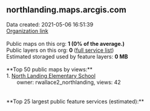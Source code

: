 <h2>northlanding.maps.arcgis.com</h2> Data created: 2021-05-06 16:51:39 <br /><a target='new' href='https://northlanding.maps.arcgis.com'>Organization link</a><br /><br />Public maps on this org: <b>1 (0% of the average.)</b><br />Public layers on this org: <b>0 </b>(<a target='new' href='https://services.arcgis.com/41pIHVcpdfPKh1N0/ArcGIS/rest/services'>full service list</a>)<br />Estimated storaged used by feature layers: <b>0 MB</b><br /><br />**Top 50 public maps by views:**<br />  1. <a target='new' href='https://www.arcgis.com/home/item.html?id=b79ddc56797441a09ef1969bcf1b7d9a'>North Landing Elementary School</a> <br />  &nbsp;&nbsp;&nbsp;&nbsp; &nbsp;&nbsp;owner: rwallace2_northlanding, views: 42<br /><br /><br />**Top 25 largest public feature services (estimated):**<br />